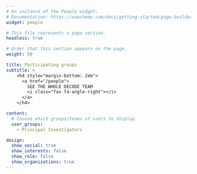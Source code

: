 ```yaml
---
# An instance of the People widget.
# Documentation: https://wowchemy.com/docs/getting-started/page-builder/
widget: people

# This file represents a page section.
headless: true

# Order that this section appears on the page.
weight: 50

title: Participating groups
subtitle: >
    <h4 style="margin-bottom: 2em">
      <a href="/people">
        SEE THE WHOLE DECODE TEAM
        <i class="fas fa-angle-right"></i>
      </a>
    </h4>

content:
  # Choose which groups/teams of users to display.
  user_groups:
    - Principal Investigators

design:
  show_social: true
  show_interests: false
  show_role: false
  show_organizations: true
---
```

